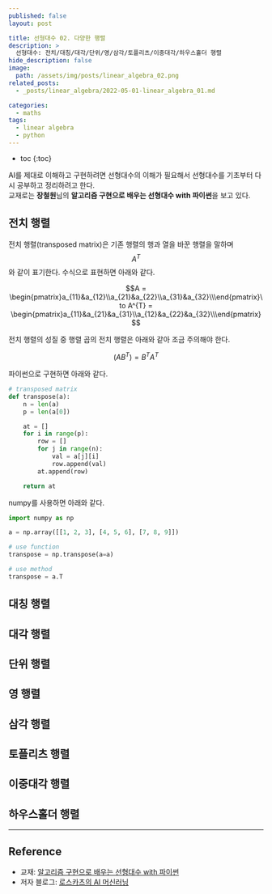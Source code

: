 ```yaml
---
published: false
layout: post

title: 선형대수 02. 다양한 행렬
description: >
  선형대수: 전치/대칭/대각/단위/영/삼각/토플리츠/이중대각/하우스홀더 행렬
hide_description: false
image: 
  path: /assets/img/posts/linear_algebra_02.png
related_posts:
  - _posts/linear_algebra/2022-05-01-linear_algebra_01.md

categories:
  - maths
tags:
  - linear algebra
  - python
---
```


* toc
{:toc}

AI를 제대로 이해하고 구현하려면 선형대수의 이해가 필요해서 선형대수를 기초부터 다시 공부하고 정리하려고 한다.  
교재로는 **장철원**님의 **알고리즘 구현으로 배우는 선형대수 with 파이썬**을 보고 있다.

## 전치 행렬

전치 행렬(transposed matrix)은 기존 행렬의 행과 열을 바꾼 행렬을 말하며 $$A^{T}$$와 같이 표기한다. 수식으로 표현하면 아래와 같다.  

$$A = \begin{pmatrix}a_{11}&a_{12}\\a_{21}&a_{22}\\a_{31}&a_{32}\\\end{pmatrix}\to A^{T} = \begin{pmatrix}a_{11}&a_{21}&a_{31}\\a_{12}&a_{22}&a_{32}\\\end{pmatrix}$$

전치 행렬의 성질 중 행렬 곱의 전치 행렬은 아래와 같아 조금 주의해야 한다.  

$$(AB^{T}) = B^{T}A^{T}$$

파이썬으로 구현하면 아래와 같다.  

```python
# transposed matrix
def transpose(a):
    n = len(a)
    p = len(a[0])

    at = []
    for i in range(p):
        row = []
        for j in range(n):
            val = a[j][i]
            row.append(val)
        at.append(row)

    return at
```

numpy를 사용하면 아래와 같다.  

```python
import numpy as np

a = np.array([[1, 2, 3], [4, 5, 6], [7, 8, 9]])

# use function
transpose = np.transpose(a=a)

# use method
transpose = a.T
```

## 대칭 행렬


## 대각 행렬


## 단위 행렬


## 영 행렬


## 삼각 행렬


## 토플리츠 행렬


## 이중대각 행렬


## 하우스홀더 행렬



---
## Reference
- 교재: [알고리즘 구현으로 배우는 선형대수 with 파이썬](http://www.kyobobook.co.kr/product/detailViewKor.laf?mallGb=KOR&ejkGb=KOR&barcode=9791165921125)
- 저자 블로그: [로스카츠의 AI 머신러닝](https://losskatsu.github.io/)